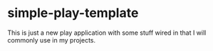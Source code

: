 simple-play-template
====================

This is just a new play application with some stuff wired in that I will commonly use in my projects.
